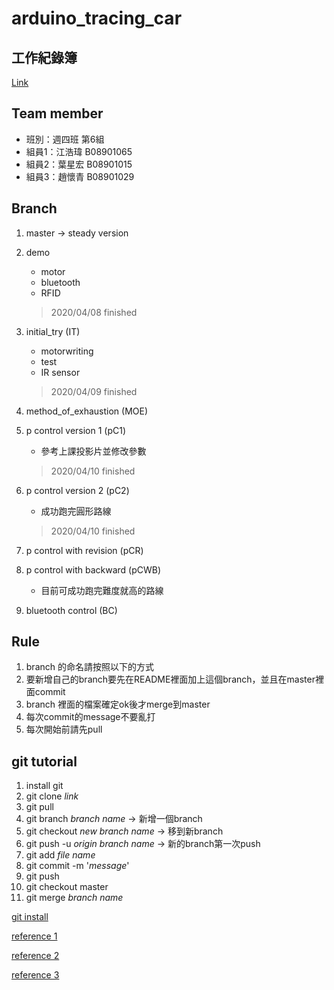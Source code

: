 # arduino_tracing_car

## 工作紀錄簿 

[Link](https://hackmd.io/@V1btMSjkRvKEsMbF1F9Cdg/Sk1B_CtII)  

## Team member

* 班別：週四班 第6組
* 組員1：江浩瑋 B08901065
* 組員2：葉星宏 B08901015
* 組員3：趙懷青 B08901029

## Branch

1. master -> steady version

2. demo
    * motor
    * bluetooth
    * RFID
    >  2020/04/08 finished

3. initial_try (IT)
    * motorwriting
    * test
    * IR sensor
    > 2020/04/09 finished

4. method_of_exhaustion (MOE)

5. p control version 1 (pC1)
    * 參考上課投影片並修改參數
    > 2020/04/10 finished
6. p control version 2 (pC2)
    * 成功跑完圓形路線
    > 2020/04/10 finished

7. p control with revision (pCR)

8. p control with backward (pCWB)
    * 目前可成功跑完難度就高的路線
9. bluetooth control (BC)

## Rule

1. branch 的命名請按照以下的方式
2. 要新增自己的branch要先在README裡面加上這個branch，並且在master裡面commit
3. branch 裡面的檔案確定ok後才merge到master
4. 每次commit的message不要亂打
5. 每次開始前請先pull

## git tutorial

1. install git
2. git clone *link*
3. git pull
4. git branch *branch name* -> 新增一個branch
5. git checkout *new branch name* -> 移到新branch
6. git push -u *origin* *branch name* -> 新的branch第一次push
7. git add *file name*
8. git commit -m '*message*'
9. git push
10. git checkout master
11. git merge *branch name*

[git install](https://git-scm.com/)

[reference 1](https://progressbar.tw/posts/1)

[reference 2](https://blog.techbridge.cc/2018/01/17/learning-programming-and-coding-with-python-git-and-github-tutorial/)

[reference 3](https://tw.alphacamp.co/blog/git-github-version-control-guide)

